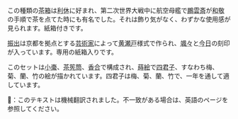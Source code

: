 <p>この種類の<abbr title="chabako, tea box">茶箱</abbr>は<abbr title="Rikyū">利休</abbr>に好まれ、第二次世界大戦中に航空母艦で<abbr title="Hōunsai">鵬雲斎</abbr>が<abbr title="wakei">和敬</abbr>の手順で茶を点てた時にも有名でした。それは飾り気がなく、わずかな使用感が見られます。紙箱付きです。</p>
<p><abbr title="furidashi, sweets shaker">振出</abbr>は京都を拠点とする<a href="https://ja.wikipedia.org/wiki/%E4%B9%85%E4%B8%96%E4%B9%85%E5%AE%9D">芸術家</a>によって<abbr title="kiseto">黄瀬戸</abbr>様式で作られ、<abbr title="sassatsu, a gust of wind">颯々</abbr>と<abbr title="konnichi, the Urasenke headquarters">今日</abbr>の刻印が入っています。専用の紙箱入りです。</p>
<p>このセットは<abbr title="ko natsume, small tea caddy">小棗</abbr>、<abbr title="chasen tsutsu, tube for the tea whisk">茶筅筒</abbr>、<abbr title="kougou, incense container">香合</abbr>で構成され、<abbr title="makie, lacquer painting">蒔絵</abbr>で<abbr title="shikunshi">四君子</abbr>、すなわち梅、菊、蘭、竹の絵が描かれています。四君子は梅、菊、蘭、竹で、一年を通して適しています。</p>
👾：このテキストは機械翻訳されました。不一致がある場合は、英語のページを参照してください。
